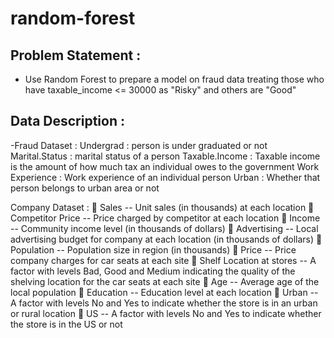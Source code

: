 # random-forest

## Problem Statement :
- Use Random Forest to prepare a model on fraud data treating those who have taxable_income <= 30000 as "Risky" and others are "Good"

## Data Description :
-Fraud Dataset : 
Undergrad : person is under graduated or not 
Marital.Status : marital status of a person 
Taxable.Income : Taxable income is the amount of how much tax an individual owes to the government
Work Experience : Work experience of an individual person Urban : Whether that person belongs to urban area or not

Company Dataset :  Sales -- Unit sales (in thousands) at each location  Competitor Price -- Price charged by competitor at each location  Income -- Community income level (in thousands of dollars)  Advertising -- Local advertising budget for company at each location (in thousands of dollars)  Population -- Population size in region (in thousands)  Price -- Price company charges for car seats at each site  Shelf Location at stores -- A factor with levels Bad, Good and Medium indicating the quality of the shelving location for the car seats at each site  Age -- Average age of the local population  Education -- Education level at each location  Urban -- A factor with levels No and Yes to indicate whether the store is in an urban or rural location  US -- A factor with levels No and Yes to indicate whether the store is in the US or not
